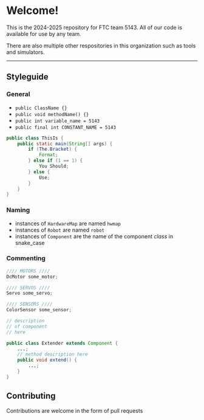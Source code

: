 # Welcome!

This is the 2024-2025 repository for FTC team 5143. All of our code is available for use by any team.

There are also multiple other respositories in this organization such as tools and simulators.

---

## Styleguide

### General

- `public ClassName {}`
- `public void methodName() {}`
- `public int variable_name = 5143`
- `public final int CONSTANT_NAME = 5143`

```java
public class ThisIs {
    public static main(String[] args) {
        if (The.Bracket) {
            Format;
        } else if (1 == 1) {
            You Should;
        } else {
            Use;
        }
    }
}
```

### Naming

- instances of `HardwareMap` are named `hwmap`
- instances of `Robot` are named `robot`
- instances of `Component` are the name of the component *class* in snake_case

### Commenting

```java
//// MOTORS ////
DcMotor some_motor;

//// SERVOS ////
Servo some_servo;

//// SENSORS ////
ColorSensor some_sensor;
```

```java
// description
// of component
// here

public class Extender extends Component {
    ...;
    // method description here
    public void extend() {
        ...;
    }
}
```

## Contributing

Contributions are welcome in the form of pull requests
